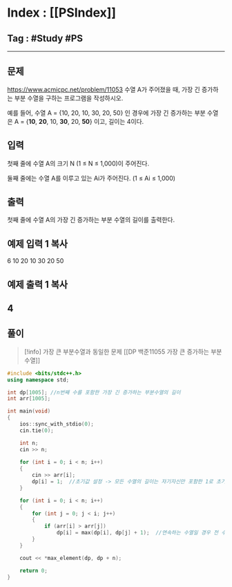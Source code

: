 # Index : [[PSIndex]]
## Tag : #Study #PS
---

## 문제
https://www.acmicpc.net/problem/11053
수열 A가 주어졌을 때, 가장 긴 증가하는 부분 수열을 구하는 프로그램을 작성하시오.

예를 들어, 수열 A = {10, 20, 10, 30, 20, 50} 인 경우에 가장 긴 증가하는 부분 수열은 A = {**10**, **20**, 10, **30**, 20, **50**} 이고, 길이는 4이다.

## 입력

첫째 줄에 수열 A의 크기 N (1 ≤ N ≤ 1,000)이 주어진다.

둘째 줄에는 수열 A를 이루고 있는 Ai가 주어진다. (1 ≤ Ai ≤ 1,000)

## 출력

첫째 줄에 수열 A의 가장 긴 증가하는 부분 수열의 길이를 출력한다.

## 예제 입력 1 복사

6
10 20 10 30 20 50

## 예제 출력 1 복사

4
   
---
## 풀이
> [!info] 가장 큰 부분수열과 동일한 문제
> [[DP 백준11055 가장 큰 증가하는 부분 수열]]
```cpp
#include <bits/stdc++.h>
using namespace std;

int dp[1005]; //n번째 수를 포함한 가장 긴 증가하는 부분수열의 길이
int arr[1005];

int main(void)
{
    ios::sync_with_stdio(0);
    cin.tie(0);

    int n;
    cin >> n;
    
    for (int i = 0; i < n; i++)
    {
        cin >> arr[i];
        dp[i] = 1;  //초기값 설정 -> 모든 수열의 길이는 자기자신만 포함한 1로 초기화
    }

    for (int i = 0; i < n; i++)
    {
        for (int j = 0; j < i; j++)
        {
            if (arr[i] > arr[j])
                dp[i] = max(dp[i], dp[j] + 1);  //연속하는 수열일 경우 전 수열중에서 가장 길이가 긴 수열 + 1
        }
    }

    cout << *max_element(dp, dp + n);

    return 0;
}
```